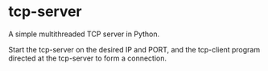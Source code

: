 # tcp-server
A simple multithreaded TCP server in Python.

Start the tcp-server on the desired IP and PORT, and the tcp-client program directed at the tcp-server to form a connection.